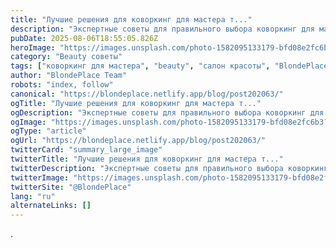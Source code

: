 ```yaml
---
title: "Лучшие решения для коворкинг для мастера т..."
description: "Экспертные советы для правильного выбора коворкинг для мастера в Василеостровском районе. Профессиональный разбор ключевых параметров. Обратитесь за консультацие..."
pubDate: 2025-08-06T18:55:05.826Z
heroImage: "https://images.unsplash.com/photo-1582095133179-bfd08e2fc6b3?q=80&w=800&auto=format&fit=crop"
category: "Beauty советы"
tags: ["коворкинг для мастера", "beauty", "салон красоты", "BlondePlace"]
author: "BlondePlace Team"
robots: "index, follow"
canonical: "https://blondeplace.netlify.app/blog/post202063/"
ogTitle: "Лучшие решения для коворкинг для мастера т..."
ogDescription: "Экспертные советы для правильного выбора коворкинг для мастера в Василеостровском районе. Профессиональный разбор ключевых параметров. Обратитесь за консультацие..."
ogImage: "https://images.unsplash.com/photo-1582095133179-bfd08e2fc6b3?q=80&w=800&auto=format&fit=crop"
ogType: "article"
ogUrl: "https://blondeplace.netlify.app/blog/post202063/"
twitterCard: "summary_large_image"
twitterTitle: "Лучшие решения для коворкинг для мастера т..."
twitterDescription: "Экспертные советы для правильного выбора коворкинг для мастера в Василеостровском районе. Профессиональный разбор ключевых параметров. Обратитесь за консультацие..."
twitterImage: "https://images.unsplash.com/photo-1582095133179-bfd08e2fc6b3?q=80&w=800&auto=format&fit=crop"
twitterSite: "@BlondePlace"
lang: "ru"
alternateLinks: []
---
```


<script type="application/ld+json">
{
  "@context": "https://schema.org",
  "@type": "HowTo",
  "name": "Лучшие решения для коворкинг для мастера т...",
  "description": "Экспертные советы для правильного выбора коворкинг для мастера в Василеостровском районе. Профессиональный разбор ключевых параметров. Обратитесь за консультацие...",
  "image": {
    "@type": "ImageObject",
    "url": "https://images.unsplash.com/photo-1582095133179-bfd08e2fc6b3?q=80&w=800&auto=format&fit=crop"
  },
  "aggregateRating": {
    "@type": "AggregateRating",
    "ratingValue": "4.9",
    "reviewCount": 556,
    "bestRating": "5",
    "worstRating": "1"
  },
  "publisher": {
    "@type": "Organization",
    "name": "BlondePlace Beauty Blog",
    "logo": {
      "@type": "ImageObject",
      "url": "https://blondeplace.netlify.app/favicon.svg"
    }
  },
  "datePublished": "2025-08-06T18:55:05.826Z",
  "dateModified": "2025-08-06T18:55:05.826Z",
  "author": {
    "@type": "Person",
    "name": "Эксперт BlondePlace"
  },
  "mainEntityOfPage": {
    "@type": "WebPage",
    "@id": "https://blondeplace.netlify.app/blog/post202063/"
  }
}
</script>

.